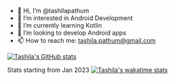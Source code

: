 - 👋 Hi, I’m @tashilapathum
- 👀 I’m interested in Android Development
- 🌱 I’m currently learning Kotlin
- 💞️ I’m looking to develop Android apps
- 📫 How to reach me: tashila.pathum@gmail.com

[![Tashila's GitHub stats](https://github-readme-stats.vercel.app/api?username=tashilapathum&count_private=true&show_icons=true&theme=transparent)](https://github.com/anuraghazra/github-readme-stats)

Stats starting from Jan 2023
[![Tashila's wakatime stats](https://github-readme-stats.vercel.app/api/wakatime?username=tashilapathum&count_private=true&show_icons=true&theme=transparent)](https://github.com/anuraghazra/github-readme-stats)
